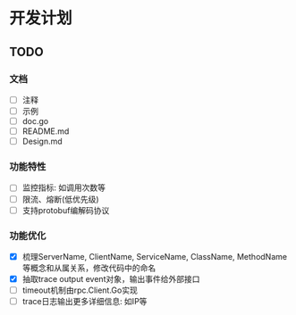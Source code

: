 # 开发计划

## TODO

### 文档

- [ ] 注释
- [ ] 示例
- [ ] doc.go
- [ ] README.md
- [ ] Design.md

### 功能特性

- [ ] 监控指标: 如调用次数等
- [ ] 限流、熔断(低优先级)
- [ ] 支持protobuf编解码协议

### 功能优化

- [x] 梳理ServerName, ClientName, ServiceName, ClassName, MethodName等概念和从属关系，修改代码中的命名
- [x] 抽取trace output event对象，输出事件给外部接口
- [ ] timeout机制由rpc.Client.Go实现
- [ ] trace日志输出更多详细信息: 如IP等
